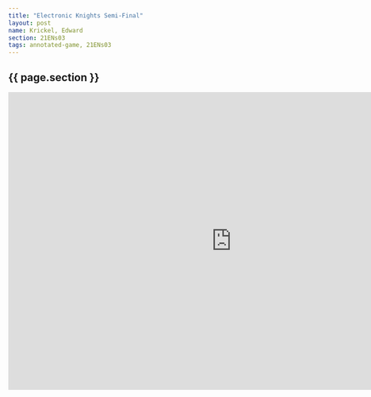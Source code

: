 ```yaml
---
title: "Electronic Knights Semi-Final"
layout: post
name: Krickel, Edward
section: 21ENs03
tags: annotated-game, 21ENs03
---
```


<h2>{{ page.section }}</h2>

<iframe style='border: 0;' width='900px' height='600px' src='https://share.chessbase.com/SharedGames/frame/?p=w9qKEFaVHhZCzRQvaWzcZEDcDmzm6E1U3IvWrfMQHs73lPlOd5t1KiMcuLi1ItiL'></iframe>